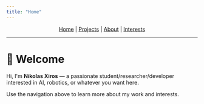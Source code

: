 ```yaml
---
title: "Home"
---
```



<p align="center">
  <a href="/">Home</a> |
  <a href="/projects.html">Projects</a> |
  <a href="/about.html">About</a> |
  <a href="/interests.html">Interests</a>
</p>

---

# 👋 Welcome

Hi, I'm **Nikolas Xiros** — a passionate student/researcher/developer interested in AI, robotics, or whatever you want here.

Use the navigation above to learn more about my work and interests.

